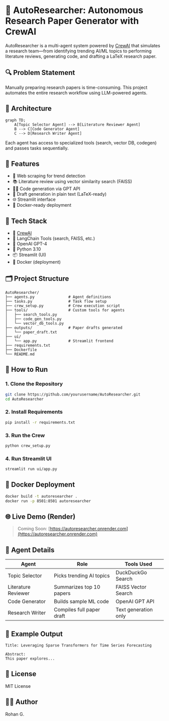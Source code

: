 # 🤖 AutoResearcher: Autonomous Research Paper Generator with CrewAI

AutoResearcher is a multi-agent system powered by [CrewAI](https://github.com/joaomdmoura/crewAI) that simulates a research team—from identifying trending AI/ML topics to performing literature reviews, generating code, and drafting a LaTeX research paper.

## 🔍 Problem Statement

Manually preparing research papers is time-consuming. This project automates the entire research workflow using LLM-powered agents.

## 🧠 Architecture

```mermaid
graph TD;
    A[Topic Selector Agent] --> B[Literature Reviewer Agent]
    B --> C[Code Generator Agent]
    C --> D[Research Writer Agent]
```

Each agent has access to specialized tools (search, vector DB, codegen) and passes tasks sequentially.

## 🚀 Features

- 🔎 Web scraping for trend detection
- 📚 Literature review using vector similarity search (FAISS)
- 🧑‍💻 Code generation via GPT API
- 📄 Draft generation in plain text (LaTeX-ready)
- 🌐 Streamlit interface
- 🐳 Docker-ready deployment

## 🧰 Tech Stack

- 🧠 [CrewAI](https://github.com/joaomdmoura/crewAI)
- 🦜️ LangChain Tools (search, FAISS, etc.)
- 🤖 OpenAI GPT-4
- 🐍 Python 3.10
- 📦 Streamlit (UI)
- 🐳 Docker (deployment)

## 🗂️ Project Structure

```
AutoResearcher/
├── agents.py               # Agent definitions
├── tasks.py                # Task flow setup
├── crew_setup.py           # Crew execution script
├── tools/                  # Custom tools for agents
│   ├── search_tools.py
│   ├── code_gen_tools.py
│   └── vector_db_tools.py
├── outputs/                # Paper drafts generated
│   └── paper_draft.txt
├── ui/
│   └── app.py              # Streamlit frontend
├── requirements.txt
├── Dockerfile
└── README.md
```

## 🧪 How to Run

### 1. Clone the Repository

```bash
git clone https://github.com/yourusername/AutoResearcher.git
cd AutoResearcher
```

### 2. Install Requirements

```bash
pip install -r requirements.txt
```

### 3. Run the Crew

```bash
python crew_setup.py
```

### 4. Run Streamlit UI

```bash
streamlit run ui/app.py
```

## 🐳 Docker Deployment

```bash
docker build -t autoresearcher .
docker run -p 8501:8501 autoresearcher
```

## 🌐 Live Demo (Render)

> Coming Soon: [https://autoresearcher.onrender.com](https://autoresearcher.onrender.com)

## 🧠 Agent Details

| Agent | Role | Tools Used |
|-------|------|-------------|
| Topic Selector | Picks trending AI topics | DuckDuckGo Search |
| Literature Reviewer | Summarizes top 10 papers | FAISS Vector Search |
| Code Generator | Builds sample ML code | OpenAI GPT API |
| Research Writer | Compiles full paper draft | Text generation only |

## 📄 Example Output

```
Title: Leveraging Sparse Transformers for Time Series Forecasting

Abstract:
This paper explores...
```

## 📜 License

MIT License

## 🙋‍♂️ Author

Rohan G.
